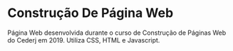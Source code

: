# Construção De Página Web
Página Web desenvolvida durante o curso de Construção de Páginas Web do Cederj em 2019. Utiliza CSS, HTML e Javascript.
